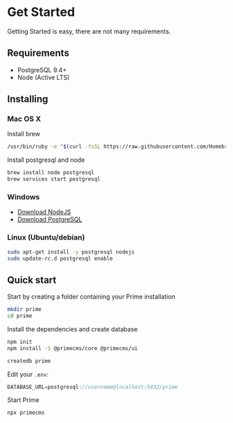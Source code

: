 # Get Started

Getting Started is easy, there are not many requirements.

## Requirements

 - PostgreSQL 9.4+
 - Node (Active LTS)

## Installing

### Mac OS X

Install brew
```bash
/usr/bin/ruby -e "$(curl -fsSL https://raw.githubusercontent.com/Homebrew/install/master/install)"
```

Install postgresql and node
```bash
brew install node postgresql
brew services start postgresql
```

### Windows

 - [Download NodeJS](https://nodejs.org/en/)
 - [Download PostgreSQL](https://www.postgresql.org/download/windows/)

### Linux (Ubuntu/debian)

```bash
sudo apt-get install -y postgresql nodejs
sudo update-rc.d postgresql enable
```

## Quick start

Start by creating a folder containing your Prime installation
```bash
mkdir prime
cd prime
```

Install the dependencies and create database
```bash
npm init
npm install -S @primecms/core @primecms/ui

createdb prime
```

Edit your `.env`:
```js
DATABASE_URL=postgresql://username@localhost:5432/prime
```

Start Prime
```bash
npx primecms
```

